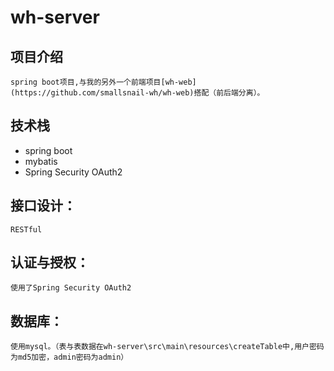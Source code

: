 # wh-server

项目介绍
--
	spring boot项目,与我的另外一个前端项目[wh-web](https://github.com/smallsnail-wh/wh-web)搭配（前后端分离）。

技术栈
--
 - spring boot
 - mybatis
 - Spring Security OAuth2

接口设计：
-----
	RESTful

认证与授权：
------
	使用了Spring Security OAuth2

数据库：
----
	使用mysql。（表与表数据在wh-server\src\main\resources\createTable中,用户密码为md5加密，admin密码为admin）
